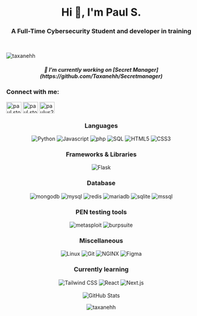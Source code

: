 <div align="center">
<h1 align="center">Hi 👋, I'm Paul S.</h1>
<h3 align="center">A Full-Time Cybersecurity Student and developer in training</h3>
<br/>

<p align="left"> <img src="https://komarev.com/ghpvc/?username=taxanehh&label=Profile%20views&color=0e75b6&style=flat" alt="taxanehh" /> </p>

<div>
  <h5> 🔭 I’m currently working on [Secret Manager](https://github.com/Taxanehh/Secretmanager) <h5/>
</div>

<h3 align="left">Connect with me:</h3>
<p align="left">
<a href="https://linkedin.com/in/paul.stokreef" target="blank"><img align="center" src="https://raw.githubusercontent.com/rahuldkjain/github-profile-readme-generator/master/src/images/icons/Social/linked-in-alt.svg" alt="paul.stokreef" height="30" width="40" /></a>
<a href="https://instagram.com/paul.stokreef" target="blank"><img align="center" src="https://raw.githubusercontent.com/rahuldkjain/github-profile-readme-generator/master/src/images/icons/Social/instagram.svg" alt="paul.stokreef" height="30" width="40" /></a>
<a href="https://discord.gg/paulus2692" target="blank"><img align="center" src="https://raw.githubusercontent.com/rahuldkjain/github-profile-readme-generator/master/src/images/icons/Social/discord.svg" alt="paulus2692" height="30" width="40" /></a>
</p>

<h3>Languages</h3>
  <div>
    <img alt="Python" src="https://img.shields.io/badge/-Python-18181b?style=for-the-badge&logo=python&logoColor=3c3cf0">
    <img alt="Javascript" src="https://img.shields.io/badge/-Javascript-18181b?style=for-the-badge&logo=javascript&logoColor=3c3cf0">
    <img alt="php" src="https://img.shields.io/badge/-PhP-18181b?style=for-the-badge&logo=php&logoColor=3c3cf0">
    <img alt="SQL" src="https://img.shields.io/badge/-SQL-18181b?style=for-the-badge&logo=postgresql&logoColor=3c3cf0">
    <img alt="HTML5" src="https://img.shields.io/badge/-HTML5-18181b?style=for-the-badge&logo=html5&logoColor=3c3cf0">
    <img alt="CSS3" src="https://img.shields.io/badge/-CSS3-18181b?style=for-the-badge&logo=css3&logoColor=3c3cf0">
  </div>

<h3>Frameworks & Libraries</h3>
  <div>
    <img alt="Flask" src="https://img.shields.io/badge/-Flask-18181b?style=for-the-badge&logo=flask&logoColor=3c3cf0">
  </div>

<h3>Database</h3>
  <div>
    <img alt="mongodb" src="https://img.shields.io/badge/-mongodb-18181b?style=for-the-badge&logo=mongodb&logoColor=3c3cf0">
    <img alt="mysql" src="https://img.shields.io/badge/-mysql-18181b?style=for-the-badge&logo=mysql&logoColor=3c3cf0">
    <img alt="redis" src="https://img.shields.io/badge/-redis-18181b?style=for-the-badge&logo=redis&logoColor=3c3cf0">
    <img alt="mariadb" src="https://img.shields.io/badge/-mariadb-18181b?style=for-the-badge&logo=mariadb&logoColor=3c3cf0">
    <img alt="sqlite" src="https://img.shields.io/badge/-sqlite-18181b?style=for-the-badge&logo=sqlite&logoColor=3c3cf0">
    <img alt="mssql" src="https://img.shields.io/badge/-mssql-18181b?style=for-the-badge&logo=mssql&logoColor=3c3cf0">
  </div>

<h3>PEN testing tools</h3>
  <div>
    <img alt="metasploit" src="https://img.shields.io/badge/-metasploit-18181b?style=for-the-badge&logo=metasploit&logoColor=3c3cf0">
    <img alt="burpsuite" src="https://img.shields.io/badge/-burpsuite-18181b?style=for-the-badge&logo=burpsuite&logoColor=3c3cf0">
  </div>

<h3>Miscellaneous</h3>
  <div>
    <img alt="Linux" src="https://img.shields.io/badge/-Linux-18181b?style=for-the-badge&logo=linux&logoColor=3c3cf0">
    <img alt="Git" src="https://img.shields.io/badge/-Git-18181b?style=for-the-badge&logo=git&logoColor=3c3cf0">
    <img alt="NGINX" src="https://img.shields.io/badge/-NGINX-18181b?style=for-the-badge&logo=nginx&logoColor=3c3cf0">
    <img alt="Figma" src="https://img.shields.io/badge/-Figma-18181b?style=for-the-badge&logo=figma&logoColor=3c3cf0">
  </div>

<h3>Currently learning</h3>
  <div>
    <img alt="Tailwind CSS" src="https://img.shields.io/badge/-Tailwind CSS-18181b?style=for-the-badge&logo=tailwindcss&logoColor=3c3cf0">
    <img alt="React" src="https://img.shields.io/badge/-React-18181b?style=for-the-badge&logo=react&logoColor=3c3cf0">
    <img alt="Next.js" src="https://img.shields.io/badge/-Next.js-18181b?style=for-the-badge&logo=next.js&logoColor=3c3cf0">
  </div>
<br/>

<div>
  <img alt="GitHub Stats" src="https://github-readme-stats.vercel.app/api?username=taxanehh&count_private=true&show_icons=true&title_color=3c3cf0&text_color=ffffff&icon_color=F43F5E&bg_color=18181b">
</div>

<p><img align="center" src="https://github-readme-streak-stats.herokuapp.com/?user=taxanehh&" alt="taxanehh" /></p>

